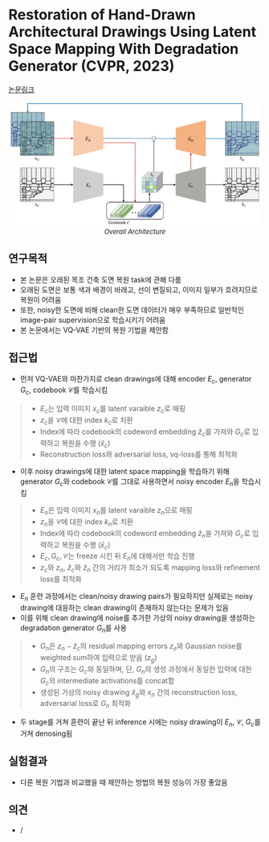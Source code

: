 # Restoration of Hand-Drawn Architectural Drawings Using Latent Space Mapping With Degradation Generator (CVPR, 2023)

[논문링크](https://openaccess.thecvf.com/content/CVPR2023/html/Choi_Restoration_of_Hand-Drawn_Architectural_Drawings_Using_Latent_Space_Mapping_With_CVPR_2023_paper.html)

<p align="center">
    <img width="600" alt='fig1' src="../img/choi2023restoration.png?raw=true"></br>
    <em><font size=2>Overall Architecture</font></em>
</p>

## 연구목적
- 본 논문은 오래된 목조 건축 도면 복원 task에 관해 다룸
- 오래된 도면은 보통 색과 배경이 바래고, 선이 변질되고, 이미지 일부가 흐려지므로 복원이 어려움
- 또한, noisy한 도면에 비해 clean한 도면 데이터가 매우 부족하므로 일반적인 image-pair supervision으로 학습시키기 어려움
- 본 논문에서는 VQ-VAE 기반의 복원 기법을 제안함 

## 접근법
- 먼저 VQ-VAE와 마찬가지로 clean drawings에 대해 encoder $E_c$, generator $G_c$, codebook $\mathcal{C}$를 학습시킴
> - $E_c$는 입력 이미지 $x_c$를 latent varaible $z_c$로 매핑
> - $z_c$을 $\mathcal{C}$에 대한 index $k_c$로 치환
> - Index에 따라 codebook의 codeword embedding $\hat{z}_c$를 가져와 $G_c$로 입력하고 복원을 수행 ($\hat{x}_c$)
> - Reconstruction loss와 adversarial loss, vq-loss를 통해 최적화
- 이후 noisy drawings에 대한 latent space mapping을 학습하기 위해 generator $G_c$와 codebook $\mathcal{C}$를 그대로 사용하면서 noisy encoder $E_n$을 학습시킴
> - $E_n$은 입력 이미지 $x_n$를 latent varaible $z_n$으로 매핑
> - $z_n$을 $\mathcal{C}$에 대한 index $k_n$로 치환
> - Index에 따라 codebook의 codeword embedding $\hat{z}_n$을 가져와 $G_c$로 입력하고 복원을 수행 ($\hat{x}_c$)
> - $E_c, G_c, \mathcal{C}$는 freeze 시킨 뒤 $E_n$에 대해서만 학습 진행
> - $z_c$와 $z_n$, $\hat{z}_c$와 $\hat{z}_n$ 간의 거리가 최소가 되도록 mapping loss와 refinement loss를 최적화
- $E_n$ 훈련 과정에서는 clean/noisy drawing pairs가 필요하지만 실제로는 noisy drawing에 대응하는 clean drawing이 존재하지 않는다는 문제가 있음
- 이를 위해 clean drawing에 noise를 추가한 가상의 noisy drawing을 생성하는 degradation generator $G_n$를 사용
> - $G_n$은 $z_n-\hat{z}_c$의 residual mapping errors $z_e$와 Gaussian noise를 weighted sum하여 입력으로 받음 ($z_g$)
> - $G_n$의 구조는 $G_c$와 동일하며, 단, $G_n$의 생성 과정에서 동일한 입력에 대한 $G_c$의 intermediate activations를 concat함
> - 생성된 가상의 noisy drawing $\hat{x}_g$와 $x_n$ 간의 reconstruction loss, adversarial loss로 $G_n$ 최적화
- 두 stage를 거쳐 훈련이 끝난 뒤 inference 시에는 noisy drawing이 $E_n$, $\mathcal{C}$, $G_c$를 거쳐 denosing됨

## 실험결과
- 다른 복원 기법과 비교했을 때 제안하는 방법의 복원 성능이 가장 좋았음

## 의견
- /